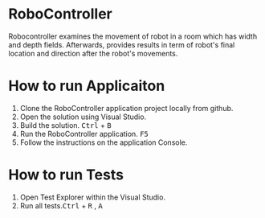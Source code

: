 # RoboController
Robocontroller examines the movement of robot in a room which has width and depth fields. Afterwards, provides results in term of robot's final location and direction after the robot's movements.

# How to run Applicaiton
1. Clone the RoboController application project locally from github.
2. Open the solution using Visual Studio.
3. Build the solution. <kbd>Ctrl</kbd> + <kbd>B</kbd>
4. Run the RoboController application. <kbd>F5</kbd>
5. Follow the instructions on the application Console.
# How to run Tests
1. Open Test Explorer within the Visual Studio.
2. Run all tests.<kbd>Ctrl</kbd> + <kbd>R</kbd> , <kbd>A</kbd>
